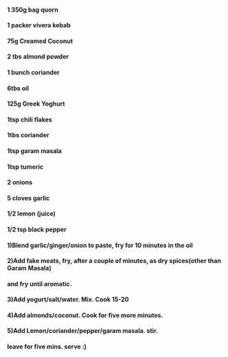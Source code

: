#### 1 350g bag quorn
#### 1 packer vivera kebab
#### 75g Creamed Coconut
#### 2 tbs almond powder
#### 1 bunch coriander
#### 6tbs oil
#### 125g Greek Yoghurt
#### 1tsp chili flakes
#### 1tbs coriander
#### 1tsp garam masala
#### 1tsp tumeric
#### 2 onions
#### 5 cloves garlic
#### 1/2 lemon (juice)
#### 1/2 tsp black pepper

#### 1)Blend garlic/ginger/onion to paste, fry for 10 minutes in the oil
#### 2)Add fake meats, fry, after a couple of minutes, as dry spices(other than Garam Masala)
#### and fry until aromatic.
#### 3)Add yogurt/salt/water.  Mix.  Cook 15-20
#### 4)Add almonds/coconut.  Cook for five more minutes.
#### 5)Add Lemon/coriander/pepper/garam masala.  stir.
#### leave for five mins. serve :)
